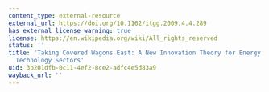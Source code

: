 ```yaml
---
content_type: external-resource
external_url: https://doi.org/10.1162/itgg.2009.4.4.289
has_external_license_warning: true
license: https://en.wikipedia.org/wiki/All_rights_reserved
status: ''
title: 'Taking Covered Wagons East: A New Innovation Theory for Energy and Other Established
  Technology Sectors'
uid: 3b201dfb-0c11-4ef2-8ce2-adfc4e5d83a9
wayback_url: ''
---
```

